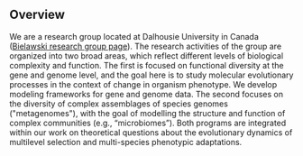 ## Overview

We are a research group located at Dalhousie University in Canada ([Bielawski research group page](http://www.bielawski.info)). The research activities of the group are organized into two broad areas, which reflect different levels of biological complexity and function. The first is focused on functional diversity at the gene and genome level, and the goal here is to study molecular evolutionary processes in the context of change in organism phenotype. We develop modeling frameworks for gene and genome data.  The second focuses on the diversity of complex assemblages of species genomes ("metagenomes"), with the goal of modelling the structure and function of complex communities (e.g., “microbiomes”). Both programs are integrated within our work on theoretical questions about the evolutionary dynamics of multilevel selection and multi-species phenotypic adaptations.
